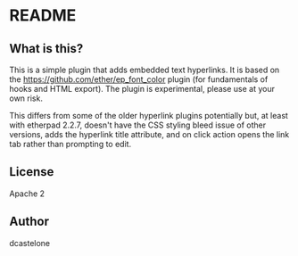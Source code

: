 # README

## What is this?
This is a simple plugin that adds embedded text hyperlinks. It is based on the https://github.com/ether/ep_font_color plugin (for fundamentals of hooks and HTML export). The plugin is experimental, please use at your own risk.

This differs from some of the older hyperlink plugins potentially but, at least with etherpad 2.2.7, doesn't have the CSS styling bleed issue of other versions, adds the hyperlink title attribute, and on click action opens the link tab rather than prompting to edit.

## License
Apache 2

## Author
dcastelone